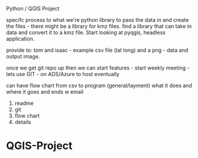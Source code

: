 Python / QGIS Project

specifc process to what we're 
python library to pass the data in and create the files - there might be a library for kmz files. find a library that can take in data and convert it to a kmz file. Start looking at pyqgis, headless application. 

provide to: tom and isaac - example csv file (lat long) and a png - data and output image.

once we get git repo up then we can start features - start weekly meeting - lets use GIT - on ADS/Azure to host eventually

can have flow chart from csv to program (general/layment) what it does and where it goes and ends w email

1. readme
2. git
3. flow chart
4. details

# QGIS-Project

